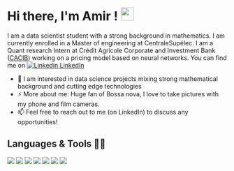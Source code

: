 # Hi there, I'm Amir ! <img src="https://raw.githubusercontent.com/MartinHeinz/MartinHeinz/master/wave.gif" width="30px">

I am a data scientist student with a strong background in mathematics. I am currently enrolled in a Master of engineering at CentraleSupélec. I am a Quant research Intern at Crédit Agricole Corporate and Investment Bank ([CACIB](https://www.ca-cib.com)) working on a pricing model based on neural networks.
You can find me on [![Linkedin](https://i.stack.imgur.com/gVE0j.png) LinkedIn](https://www.linkedin.com/in/mahmoudi-amir/)

- 🔭 I am interested in data science projects mixing strong mathematical background and cutting edge technologies
- ⚡ More about me: Huge fan of Bossa nova, I love to take pictures with my phone and film cameras.
- 📫 Feel free to reach out to me (on LinkedIn) to discuss any opportunities!

## Languages & Tools 👩‍💻

![](https://img.shields.io/badge/Code-Python-informational?style=flat&logo=python&logoColor=white&color=ff69b4)
![](https://img.shields.io/badge/Code-R-informational?style=flat&logo=R&logoColor=white&color=ff69b4)
![](https://img.shields.io/badge/Code-C++-informational?style=flat&logo=cplusplus&logoColor=white&color=ff69b4)
![](https://img.shields.io/badge/Tools-LaTeX-informational?style=flat&logo=gnubash&logoColor=white&color=ff69b4)
![](https://img.shields.io/badge/Tools-Docker-informational?style=flat&logo=docker&logoColor=white&color=ff69b4)
![](https://img.shields.io/badge/Tools-Spark-informational?style=flat&logo=apachespark&logoColor=white&color=ff69b4)
![](https://img.shields.io/badge/Shell-Bash-informational?style=flat&logo=gnubash&logoColor=white&color=ff69b4)
